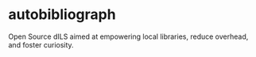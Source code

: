 # autobibliograph
Open Source dILS aimed at empowering local libraries, reduce overhead, and foster curiosity.
